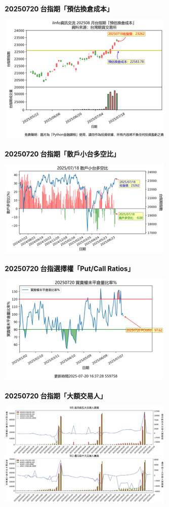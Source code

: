 ## 20250720 台指期「預估換倉成本」
![](images/txfcost.png)

## 20250720 台指期「散戶小台多空比」
![](images/bbiri.png)

## 20250720 台指選擇權「Put/Call Ratios」
![](images/pcratio.png)

## 20250720 台指期「大額交易人」
![](images/blocktrade.png)

